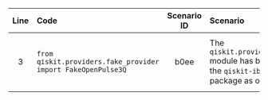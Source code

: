 | Line | Code | Scenario ID | Scenario | Artifact | Refactoring |
| :--: | :--- | :---------: | :------- | :------- | :---------- |
| 3 | `from qiskit.providers.fake_provider import FakeOpenPulse3Q` | b0ee | The `qiskit.providers.fake_provider` module has been migrated to the `qiskit-ibm-runtime` Python package as of Qiskit 0.46. | `qiskit.providers.fake_provider` | ```python\n# Legacy path\nfrom qiskit.providers.fake_provider import FakeOpenPulse3Q\n# New path\n# run \"pip install qiskit-ibm-runtime\"\nfrom qiskit_ibm_runtime.fake_provider import FakeOpenPulse3Q\n```